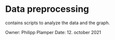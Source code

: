 # Data preprocessing

contains scripts to analyze the data and the graph.

Owner: Philipp Plamper
Date: 12. october 2021